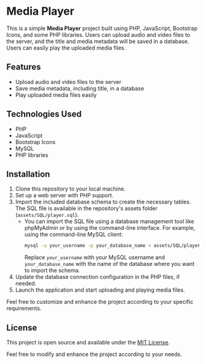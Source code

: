 # Media Player

This is a simple **Media Player** project built using PHP, JavaScript, Bootstrap Icons, and some PHP libraries. Users can upload audio and video files to the server, and the title and media metadata will be saved in a database. Users can easily play the uploaded media files.

## Features

- Upload audio and video files to the server
- Save media metadata, including title, in a database
- Play uploaded media files easily

## Technologies Used

- PHP
- JavaScript
- Bootstrap Icons
- MySQL
- PHP libraries 

## Installation

1. Clone this repository to your local machine.
2. Set up a web server with PHP support.
3. Import the included database schema to create the necessary tables. The SQL file is available in the repository's assets folder (`assets/SQL/player.sql`).
   - You can import the SQL file using a database management tool like phpMyAdmin or by using the command-line interface. For example, using the command-line MySQL client:
     ```bash
     mysql -u your_username -p your_database_name < assets/SQL/player.sql
     ```
     Replace `your_username` with your MySQL username and `your_database_name` with the name of the database where you want to import the schema.
4. Update the database connection configuration in the PHP files, if needed.
5. Launch the application and start uploading and playing media files.

Feel free to customize and enhance the project according to your specific requirements.

## License

This project is open source and available under the [MIT License](https://opensource.org/licenses/MIT).

Feel free to modify and enhance the project according to your needs.

